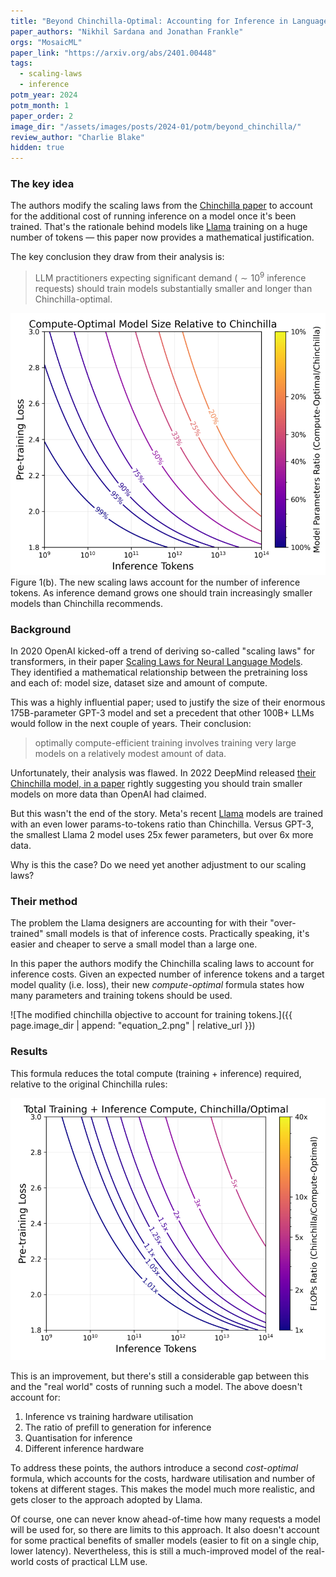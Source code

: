 ```yaml
---
title: "Beyond Chinchilla-Optimal: Accounting for Inference in Language Model Scaling Laws"
paper_authors: "Nikhil Sardana and Jonathan Frankle"
orgs: "MosaicML"
paper_link: "https://arxiv.org/abs/2401.00448"
tags:
  - scaling-laws
  - inference
potm_year: 2024
potm_month: 1
paper_order: 2
image_dir: "/assets/images/posts/2024-01/potm/beyond_chinchilla/"
review_author: "Charlie Blake"
hidden: true
---
```


### The key idea

The authors modify the scaling laws from the [Chinchilla paper](https://arxiv.org/abs/2203.15556) to account for the additional cost of running inference on a model once it's been trained. That's the rationale behind models like [Llama](https://arxiv.org/abs/2307.09288) training on a huge number of tokens — this paper now provides a mathematical justification.

The key conclusion they draw from their analysis is:
> LLM practitioners expecting significant demand ($\sim 10^9$ inference requests) should train models substantially smaller and longer than Chinchilla-optimal.

<img class="constrained_img" src="/assets/images/posts/2024-01/potm/beyond_chinchilla/figure_1b.png" alt="A plot demonstrating that as pretraining loss and inference tokens increase, the compute-optimal model size shrinks relative to Chinchilla.">
<figcaption>Figure 1(b). The new scaling laws account for the number of inference tokens. As inference demand grows one should train increasingly smaller models than Chinchilla recommends.</figcaption>

### Background

In 2020 OpenAI kicked-off a trend of deriving so-called "scaling laws" for transformers, in their paper [Scaling Laws for Neural Language Models](https://arxiv.org/abs/2001.08361). They identified a mathematical relationship between the pretraining loss and each of: model size, dataset size and amount of compute.

This was a highly influential paper; used to justify the size of their enormous 175B-parameter GPT-3 model and set a precedent that other 100B+ LLMs would follow in the next couple of years. Their conclusion:

> optimally compute-efficient training involves training very large models on a relatively modest amount of data.

Unfortunately, their analysis was flawed. In 2022 DeepMind released [their Chinchilla model, in a paper](https://arxiv.org/abs/2203.15556) rightly suggesting you should train smaller models on more data than OpenAI had claimed.

But this wasn't the end of the story. Meta's recent [Llama](https://arxiv.org/abs/2307.09288) models are trained with an even lower params-to-tokens ratio than Chinchilla. Versus GPT-3, the smallest Llama 2 model uses 25x fewer parameters, but over 6x more data.

Why is this the case? Do we need yet another adjustment to our scaling laws?

### Their method

The problem the Llama designers are accounting for with their "over-trained" small models is that of inference costs. Practically speaking, it's easier and cheaper to serve a small model than a large one.

In this paper the authors modify the Chinchilla scaling laws to account for inference costs. Given an expected number of inference tokens and a target model quality (i.e. loss), their new _compute-optimal_ formula states how many parameters and training tokens should be used.

![The modified chinchilla objective to account for training tokens.]({{ page.image_dir | append: "equation_2.png" | relative_url }})

### Results

This formula reduces the total compute (training + inference) required, relative to the original Chinchilla rules:

<img class="constrained_img" src="/assets/images/posts/2024-01/potm/beyond_chinchilla/figure_1a.png" alt="A plot demonstrating that as pretraining loss and inference tokens increase, the cost of the Chinchilla scaling law is increasingly more than those suggested here.">

This is an improvement, but there's still a considerable gap between this and the "real world" costs of running such a model. The above doesn't account for:

1. Inference vs training hardware utilisation
2. The ratio of prefill to generation for inference
3. Quantisation for inference
4. Different inference hardware

To address these points, the authors introduce a second _cost-optimal_ formula, which accounts for the costs, hardware utilisation and number of tokens at different stages. This makes the model much more realistic, and gets closer to the approach adopted by Llama.

Of course, one can never know ahead-of-time how many requests a model will be used for, so there are limits to this approach. It also doesn't account for some practical benefits of smaller models (easier to fit on a single chip, lower latency). Nevertheless, this is still a much-improved model of the real-world costs of practical LLM use. 
